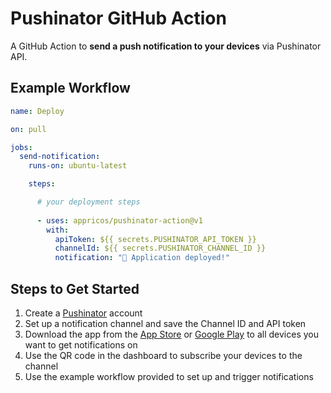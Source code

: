 # Pushinator GitHub Action

A GitHub Action to **send a push notification to your devices** via Pushinator API.

## Example Workflow

```yaml
name: Deploy

on: pull

jobs:
  send-notification:
    runs-on: ubuntu-latest

    steps:

      # your deployment steps
      
      - uses: appricos/pushinator-action@v1
        with:
          apiToken: ${{ secrets.PUSHINATOR_API_TOKEN }}
          channelId: ${{ secrets.PUSHINATOR_CHANNEL_ID }}
          notification: "🚀 Application deployed!"
```

## Steps to Get Started

1. Create a [Pushinator](https://pushinator.com) account
2. Set up a notification channel and save the Channel ID and API token
3. Download the app from the [App Store](https://apps.apple.com/us/app/pushinator/id6477758210) or [Google Play](https://play.google.com/store/apps/details?id=com.apprikos.pushinator) to all devices you want to get notifications on
4. Use the QR code in the dashboard to subscribe your devices to the channel
5. Use the example workflow provided to set up and trigger notifications






